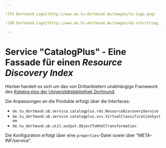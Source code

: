 ```yaml
---

![TU Dortmund Logo](http://www.ub.tu-dortmund.de/images/tu-logo.png)

![UB Dortmund Logo](http://www.ub.tu-dortmund.de/images/ub-schriftzug.jpg)

---
```


# Service "CatalogPlus" - Eine Fassade für einen *Resource Discovery Index*

Hierbei handelt es sich um das von Drittanbietern unabhängige Framework des [*Katalog plus* der Universitätsbibliothek Dortmund](http://www.ub.tu-dortmund.de/katalog/).

Die Anpassungen an die Produkte erfolgt über die Interfaces:

* `de.tu_dortmund.ub.service.catalogplus.rds.ResourceDiscoveryService`
* `de.tu_dortmund.ub.service.catalogplus.vcs.VirtualClassificationSystem`
* `de.tu_dortmund.ub.util.output.ObjectToHtmlTransformation`

Die Konfiguration erfolgt über eine `properties`-Datei sowie über "META-INF/service".
